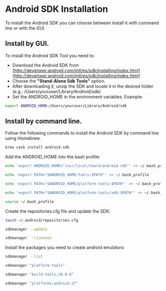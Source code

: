 # Android SDK Installation

To install the Android SDK you can choose between install it with command line or with the GUI.

## Install by GUI.

To install the Android SDK Tool you need to:

* Download the Android SDK from [http://developer.android.com/intl/es/sdk/installing/index.html](http://developer.android.com/intl/es/sdk/installing/index.html)
* Choose the __"Stand-Alone Sdk Tools"__ option.
* After downloading it, unzip the SDK and locate it in the desired folder (e.g.: /Users/youruser/Library/Android/sdk)
* Set the ANDROID_HOME in the environment variables. Example:

```bash
export ANDROID_HOME=/Users/youruser/Library/Android/sdk
```

## Install by command line. 

Follow the following commands to install the Android SDK by command line using Homebrew. 

```bash
brew cask install android-sdk
```

Add the ANDROID_HOME into the bash profile:

```bash
echo 'export ANDROID_HOME="/usr/local/share/android-sdk"' >> ~/.bash_profile

echo 'export PATH="$ANDROID_HOME/tools:$PATH"' >> ~/.bash_profile

echo 'export PATH="$ANDROID_HOME/platform-tools:$PATH"' >> ~/.bash_profile

echo 'export PATH="$ANDROID_HOME/platform-tools/adb:$PATH"' >> ~/.bash_profile

source ~/.bash_profile
```

Create the repositories.cfg file and update the SDK:

```bash
touch ~/.android/repositories.cfg

sdkmanager --update

sdkmanager --licenses
```

Install the packages you need to create android emulators:

```bash
sdkmanager --list

sdkmanager "platform-tools"

sdkmanager "build-tools;28.0.0"

sdkmanager "platforms;android-27"
```

